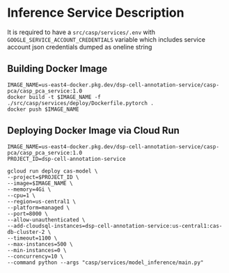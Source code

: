 # Inference Service Description
It is required to have a `src/casp/services/.env` with `GOOGLE_SERVICE_ACCOUNT_CREDENTIALS` variable which includes service account json credentials dumped as oneline string

## Building Docker Image
```
IMAGE_NAME=us-east4-docker.pkg.dev/dsp-cell-annotation-service/casp-pca/casp_pca_service:1.0
docker build -t $IMAGE_NAME -f ./src/casp/services/deploy/Dockerfile.pytorch .
docker push $IMAGE_NAME
```
## Deploying Docker Image via Cloud Run
```
IMAGE_NAME=us-east4-docker.pkg.dev/dsp-cell-annotation-service/casp-pca/casp_pca_service:1.0
PROJECT_ID=dsp-cell-annotation-service

gcloud run deploy cas-model \
--project=$PROJECT_ID \
--image=$IMAGE_NAME \
--memory=4Gi \
--cpu=1 \
--region=us-central1 \
--platform=managed \
--port=8000 \
--allow-unauthenticated \
--add-cloudsql-instances=dsp-cell-annotation-service:us-central1:cas-db-cluster-2 \
--timeout=1100 \
--max-instances=500 \
--min-instances=0 \
--concurrency=10 \
--command python --args "casp/services/model_inference/main.py"
```